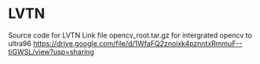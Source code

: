 # LVTN
Source code for LVTN 
Link file opencv_root.tar.gz for intergrated opencv to ultra96 
https://drive.google.com/file/d/1WfaFQ2znoixk4pznntxRmmuF--tiGWSL/view?usp=sharing
